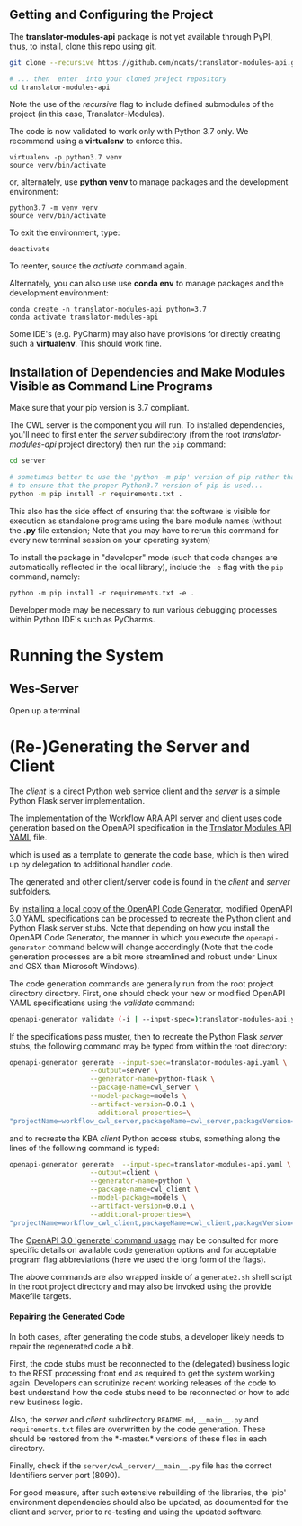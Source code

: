
## Getting and Configuring the Project

The **translator-modules-api** package is not yet available through PyPI, thus, to install, clone this repo using git.

```bash
git clone --recursive https://github.com/ncats/translator-modules-api.git

# ... then  enter  into your cloned project repository
cd translator-modules-api
```

Note the use of the *recursive* flag to include defined submodules of the project (in this case, Translator-Modules).

The code is now validated to work only with Python 3.7 only.  We recommend using a **virtualenv** to enforce this.

```
virtualenv -p python3.7 venv
source venv/bin/activate
```

or, alternately, use **python venv** to manage packages and the development environment:

```
python3.7 -m venv venv
source venv/bin/activate
```

To exit the environment, type:

```  
deactivate
```

To reenter, source the _activate_ command again.

Alternately, you can also use use **conda env** to manage packages and the development environment:

```
conda create -n translator-modules-api python=3.7
conda activate translator-modules-api
```

Some IDE's (e.g. PyCharm) may also have provisions for directly creating such a **virtualenv**. This should work fine.

## Installation of Dependencies and Make Modules Visible as Command Line Programs

Make sure that your pip version is 3.7 compliant. 
 
The CWL server is the component you will run.  To installed dependencies, you'll need to first enter the  *server*
subdirectory (from the root *translator-modules-api* project directory) then run the `pip` command:

```bash
cd server

# sometimes better to use the 'python -m pip' version of pip rather than just 'pip'
# to ensure that the proper Python3.7 version of pip is used...
python -m pip install -r requirements.txt .
```

This also has the side effect of ensuring that the software is visible for execution as standalone programs using
the bare module names (without the **.py** file extension; Note that you may have to rerun this command for every new
terminal session on your operating system)

To install the package in "developer" mode (such that code changes are automatically reflected in the local library), 
include the `-e` flag with the `pip` command, namely:

```
python -m pip install -r requirements.txt -e .
```

Developer mode may be necessary to run various debugging processes within Python IDE's such as PyCharms.

# Running the System

## Wes-Server

Open up a terminal 

# (Re-)Generating the Server and Client

The *client* is a direct Python web service client and the *server* is a simple Python Flask server implementation.

The implementation of the Workflow ARA API server and client uses code generation based on the OpenAPI specification 
in the [Trnslator  Modules API YAML](./translator-modules-api.yaml) file.

which is used as a template to generate the code base, which is then wired up by delegation to additional handler code.   
 
The generated and other client/server code is found in the *client* and  *server* subfolders.

By [installing a local copy of the OpenAPI Code Generator](https://openapi-generator.tech/docs/installation), 
modified OpenAPI 3.0 YAML specifications can be processed to recreate the Python client and Python Flask server stubs.
Note that depending on how you install the OpenAPI Code Generator, the manner in which you execute the 
 `openapi-generator` command below will change accordingly (Note that the code generation processes are a bit more 
 streamlined and robust under Linux and OSX than Microsoft Windows).

The code generation commands are generally run from the root project directory directory.  First, one should check 
your new or modified OpenAPI YAML specifications using the _validate_ command:

```bash
openapi-generator validate (-i | --input-spec=)translator-modules-api.yaml
```

If the specifications pass muster, then to recreate the Python Flask *server* stubs, the following command may 
be typed from within the root directory:

```bash
openapi-generator generate --input-spec=translator-modules-api.yaml \
                    --output=server \
                    --generator-name=python-flask \
                    --package-name=cwl_server \
	                --model-package=models \
	                --artifact-version=0.0.1 \
	                --additional-properties=\
"projectName=workflow_cwl_server,packageName=cwl_server,packageVersion=0.0.1,packageUrl=https://github.com/ncats/translator-modules-api/master/server,serverPort=8090"
```

and to recreate the KBA *client* Python access stubs, something along the lines of the following command is typed:

```bash
openapi-generator generate  --input-spec=translator-modules-api.yaml \
                    --output=client \
                    --generator-name=python \
                    --package-name=cwl_client \
	                --model-package=models \
	                --artifact-version=0.0.1 \
	                --additional-properties=\
"projectName=workflow_cwl_client,packageName=cwl_client,packageVersion=0.0.1,packageUrl=https://github.com/ncats/translator-modules-api/tree/master/client"
```

The [OpenAPI 3.0 'generate' command usage](https://openapi-generator.tech/docs/usage#generate) may be consulted
for more specific details on available code generation options and for acceptable program flag abbreviations (here we
used the long form of the flags).

The above commands are also wrapped inside of a `generate2.sh` shell script in the root project directory and 
may also be invoked using the provide Makefile targets.

#### Repairing the Generated Code

In both cases, after generating the code stubs, a developer likely needs to repair the regenerated code a bit.

First, the code stubs must be reconnected to the (delegated) business logic to the REST processing front end as 
required to get the system working again.  Developers can scrutinize recent working releases of the code to 
best understand how the code stubs need to be reconnected or how to add new business logic.

Also, the *server* and *client* subdirectory `README.md`,  `__main__.py` and `requirements.txt`  files are overwritten 
by the code generation. These should be restored from the \*-master.\* versions of these files in each directory.
 
Finally, check if the `server/cwl_server/__main__.py` file has the correct Identifiers server port (8090).

For good measure, after such extensive rebuilding of the libraries, the 'pip' environment dependencies should also 
be updated, as documented for the client and server, prior to re-testing and using the updated software.
